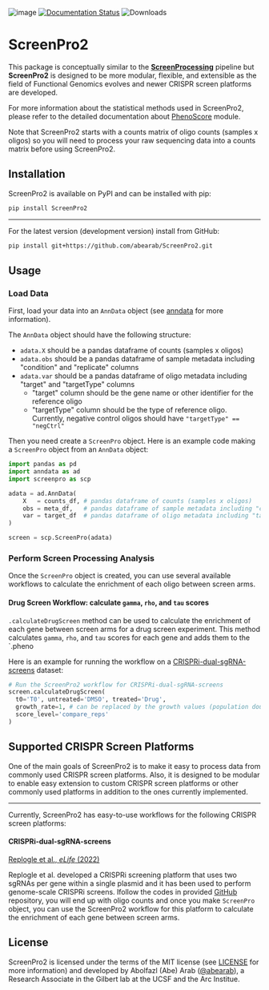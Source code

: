 ![image](https://img.shields.io/pypi/v/screenpro2.svg) [![Documentation Status](https://readthedocs.org/projects/screenpro2/badge/?version=latest)](https://screenpro2.readthedocs.io/en/latest/?version=latest) ![Downloads](https://static.pepy.tech/badge/screenpro2)


ScreenPro2
==========

<!-- The docs are available at [https://screenpro2.readthedocs.io](https://screenpro2.readthedocs.io) -->

This package is conceptually similar to the [**ScreenProcessing**](https://github.com/mhorlbeck/ScreenProcessing) 
pipeline but **ScreenPro2** is designed to be more modular, flexible, and extensible as the field of Functional 
Genomics evolves and newer CRISPR screen platforms are developed.

For more information about the statistical methods used in ScreenPro2, please refer to the detailed documentation
about [PhenoScore](https://screenpro2.readthedocs.io/en/latest/PhenoScore.html) module.

Note that ScreenPro2 starts with a counts matrix of oligo counts (samples x oligos) so you will need to process your 
raw sequencing data into a counts matrix before using ScreenPro2.

## Installation
ScreenPro2 is available on PyPI and can be installed with pip:
```bash
pip install ScreenPro2
```
___
For the latest version (development version) install from GitHub:
```bash
pip install git+https://github.com/abearab/ScreenPro2.git
```

## Usage

### Load Data
First, load your data into an `AnnData` object (see [anndata](https://anndata.readthedocs.io/en/latest/index.html) for 
more information).

The `AnnData` object should have the following structure:
- `adata.X` should be a pandas dataframe of counts (samples x oligos)
- `adata.obs` should be a pandas dataframe of sample metadata including "condition" and "replicate" columns
- `adata.var` should be a pandas dataframe of oligo metadata including "target" and "targetType" columns
  - "target" column should be the gene name or other identifier for the reference oligo
  - "targetType" column should be the type of reference oligo. Currently, negative control oligos should have
    `"targetType" == "negCtrl"`

Then you need create a `ScreenPro` object. Here is an example code making a `ScreenPro` object from an `AnnData` object:

```python
import pandas as pd
import anndata as ad
import screenpro as scp

adata = ad.AnnData(
    X   = counts_df, # pandas dataframe of counts (samples x oligos)
    obs = meta_df,   # pandas dataframe of sample metadata including "condition" and "replicate" columns
    var = target_df  # pandas dataframe of oligo metadata including "target" and "targetType" columns
)

screen = scp.ScreenPro(adata)
```

### Perform Screen Processing Analysis
Once the `ScreenPro` object is created, you can use several available workflows to calculate the enrichment of each oligo 
between screen arms. 

#### Drug Screen Workflow: calculate `gamma`, `rho`, and `tau` scores
`.calculateDrugScreen` method can be used to calculate the enrichment of each gene between screen arms for a drug 
screen experiment. This method calculates `gamma`, `rho`, and `tau` scores for each gene and adds them to the 
`.pheno

Here is an example for running the workflow on a [CRISPRi-dual-sgRNA-screens](#crispri-dual-sgrna-screens) dataset:

```python
# Run the ScreenPro2 workflow for CRISPRi-dual-sgRNA-screens
screen.calculateDrugScreen(
  t0='T0', untreated='DMSO', treated='Drug', 
  growth_rate=1, # can be replaced by the growth values (population doublings/doubling differences)
  score_level='compare_reps'
)
```

## Supported CRISPR Screen Platforms
One of the main goals of ScreenPro2 is to make it easy to process data from commonly used CRISPR screen platforms.
Also, it is designed to be modular to enable easy extension to custom CRISPR screen platforms or other commonly used
platforms in addition to the ones currently implemented.

___
Currently, ScreenPro2 has easy-to-use workflows for the following CRISPR screen platforms:
#### CRISPRi-dual-sgRNA-screens
[Replogle et al., _eLife_ (2022)](https://elifesciences.org/articles/81856)

Replogle et al. developed a CRISPRi screening platform that uses two sgRNAs per gene within a single plasmid and it has
been used to perform genome-scale CRISPRi screens. Ifollow the codes in provided [GitHub](https://github.com/josephreplogle/CRISPRi-dual-sgRNA-screens) repository, you 
will end up with oligo counts and once you make `ScreenPro` object, you can use the ScreenPro2 workflow for this
platform to calculate the enrichment of each gene between screen arms.

## License
ScreenPro2 is licensed under the terms of the MIT license (see [LICENSE](LICENSE) for more information) and developed 
by Abolfazl (Abe) Arab ([@abearab](https://github.com/abearab)), a Research Associate in the Gilbert lab at the UCSF and the Arc Institue.  
